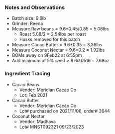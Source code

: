 ### Notes and Observations
- Batch size: 9.6lb
- Grinder: Reena
- Measure Raw beans = 9.6*0.45/0.85 = 5.08lbs
  - Roast 5.08/2 = 2.54lbs per roast
  - Husks removed for this batch
- Measure Cacao Butter = 9.6*0.35 = 3.36lbs
- Measure Coconut Nectar = 9.6*0.2 = 1.92lbs
- BOMs away on 9Feb22 at 6:55pm
- Add minimum of 5% seed > 9.6*0.05*16 = 7.68oz

### Ingredient Tracing
- Cacao Beans
  - Vender: Meridian Cacao Co
  - Lot: Feb 2021
- Cacao Butter
  - Vendor: Meridian Cacao Co
  - Lot# purchased on 2021/11/08, order# 3644
- Coconut Nectar
  - Vendor: Madhava
  - Lot# MNST092321 09/23/2023
